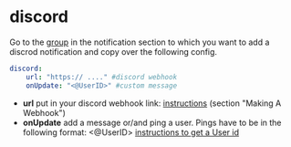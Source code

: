 # discord

Go to the [group](group.md) in the notification section to which you want to add a discrod notification and copy over the following config.

```yml
discord:
    url: "https:// ...." #discord webhook
    onUpdate: "<@UserID>" #custom message
```
 - **url** put in your discord webhook link: [instructions](https://support.discord.com/hc/en-us/articles/228383668-Intro-to-Webhooks) (section "Making A Webhook")
 - **onUpdate** add a message or/and ping a user. Pings have to be in the following format: <@UserID> [instructions to get a User id](https://support.discord.com/hc/en-us/articles/206346498-Where-can-I-find-my-User-Server-Message-ID-)